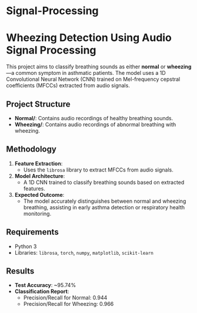 # Signal-Processing
# Wheezing Detection Using Audio Signal Processing

This project aims to classify breathing sounds as either **normal** or **wheezing**—a common symptom in asthmatic patients. The model uses a 1D Convolutional Neural Network (CNN) trained on Mel-frequency cepstral coefficients (MFCCs) extracted from audio signals.

## Project Structure
- **Normal/**: Contains audio recordings of healthy breathing sounds.
- **Wheezing/**: Contains audio recordings of abnormal breathing with wheezing.

## Methodology
1. **Feature Extraction**:  
   - Uses the `librosa` library to extract MFCCs from audio signals.
2. **Model Architecture**:  
   - A 1D CNN trained to classify breathing sounds based on extracted features.
3. **Expected Outcome**:  
   - The model accurately distinguishes between normal and wheezing breathing, assisting in early asthma detection or respiratory health monitoring.

## Requirements
- Python 3
- Libraries: `librosa`, `torch`, `numpy`, `matplotlib`, `scikit-learn`

## Results
- **Test Accuracy**: ~95.74%
- **Classification Report**:  
  - Precision/Recall for Normal: 0.944  
  - Precision/Recall for Wheezing: 0.966  
